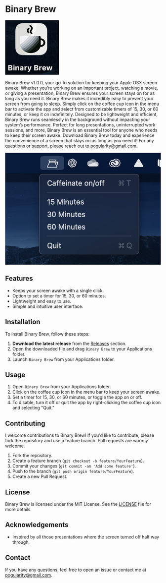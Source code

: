 # Binary Brew
![Binary Brew Icon](https://github.com/pog1990/binarybrew/blob/main/Images/BB%20Icon.png?raw=true)

Binary Brew v1.0.0, your go-to solution for keeping your Apple OSX screen awake. Whether you’re working on an important project, watching a movie, or giving a presentation, Binary Brew ensures your screen stays on for as long as you need it. Binary Brew makes it incredibly easy to prevent your screen from going to sleep. Simply click on the coffee cup icon in the menu bar to activate the app and select from customizable timers of 15, 30, or 60 minutes, or keep it on indefinitely. Designed to be lightweight and efficient, Binary Brew runs seamlessly in the background without impacting your system’s performance. Perfect for long presentations, uninterrupted work sessions, and more, Binary Brew is an essential tool for anyone who needs to keep their screen awake. Download Binary Brew today and experience the convenience of a screen that stays on as long as you need it! For any questions or support, please reach out to pogularity@gmail.com.

![Binary Brew Functions](https://raw.githubusercontent.com/pog1990/binarybrew/34023193102e11d12dec26dcaffbde7e951b4e61/Images/BB%20Functions.png)

## Features
- Keeps your screen awake with a single click.
- Option to set a timer for 15, 30, or 60 minutes.
- Lightweight and easy to use.
- Simple and intuitive user interface.

## Installation

To install Binary Brew, follow these steps:

1. **Download the latest release** from the [Releases](https://github.com/pog1990/binarybrew/releases) section.
2. Open the downloaded file and drag `Binary Brew` to your Applications folder.
3. Launch `Binary Brew` from your Applications folder.

## Usage

1. Open `Binary Brew` from your Applications folder.
2. Click on the coffee cup icon in the menu bar to keep your screen awake.
3. Set a timer for 15, 30, or 60 minutes, or toggle the app on or off.
4. To disable, turn it off or quit the app by right-clicking the coffee cup icon and selecting "Quit."

## Contributing

I welcome contributions to Binary Brew! If you'd like to contribute, please fork the repository and use a feature branch. Pull requests are warmly welcome.

1. Fork the repository.
2. Create a feature branch (`git checkout -b feature/YourFeature`).
3. Commit your changes (`git commit -am 'Add some feature'`).
4. Push to the branch (`git push origin feature/YourFeature`).
5. Create a new Pull Request.

## License

Binary Brew is licensed under the MIT License. See the [LICENSE](LICENSE) file for more details.

## Acknowledgements

- Inspired by all those presentations where the screen turned off half way through.

## Contact

If you have any questions, feel free to open an issue or contact me at [pogularity@gmail.com](mailto:pogularity@gmail.com).
